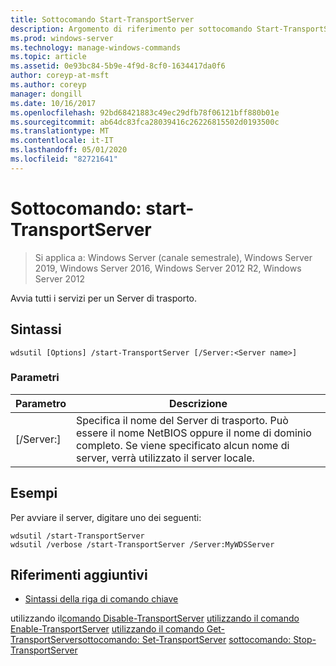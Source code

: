 ```yaml
---
title: Sottocomando Start-TransportServer
description: Argomento di riferimento per sottocomando Start-TransportServer, che avvia tutti i servizi per un server di trasporto.
ms.prod: windows-server
ms.technology: manage-windows-commands
ms.topic: article
ms.assetid: 0e93bc84-5b9e-4f9d-8cf0-1634417da0f6
author: coreyp-at-msft
ms.author: coreyp
manager: dongill
ms.date: 10/16/2017
ms.openlocfilehash: 92bd68421883c49ec29dfb78f06121bff880b01e
ms.sourcegitcommit: ab64dc83fca28039416c26226815502d0193500c
ms.translationtype: MT
ms.contentlocale: it-IT
ms.lasthandoff: 05/01/2020
ms.locfileid: "82721641"
---
```

# <a name="subcommand-start-transportserver"></a>Sottocomando: start-TransportServer

> Si applica a: Windows Server (canale semestrale), Windows Server 2019, Windows Server 2016, Windows Server 2012 R2, Windows Server 2012

Avvia tutti i servizi per un Server di trasporto.

## <a name="syntax"></a>Sintassi
```
wdsutil [Options] /start-TransportServer [/Server:<Server name>]
```
### <a name="parameters"></a>Parametri
|Parametro|Descrizione|
|-------|--------|
|[/Server:<Server name>]|Specifica il nome del Server di trasporto. Può essere il nome NetBIOS oppure il nome di dominio completo. Se viene specificato alcun nome di server, verrà utilizzato il server locale.|
## <a name="examples"></a>Esempi
Per avviare il server, digitare uno dei seguenti:
```
wdsutil /start-TransportServer
wdsutil /verbose /start-TransportServer /Server:MyWDSServer
```
## <a name="additional-references"></a>Riferimenti aggiuntivi
- [Sintassi della riga di comando chiave](command-line-syntax-key.md)

utilizzando il[comando Disable-TransportServer](using-the-disable-transportserver-command.md)
[utilizzando il comando Enable-TransportServer](using-the-enable-transportserver-command.md)
[utilizzando il comando Get-TransportServer](using-the-get-transportserver-command.md)[sottocomando: Set-TransportServer](subcommand-set-transportserver.md)
[sottocomando: Stop-TransportServer](subcommand-stop-transportserver.md)
